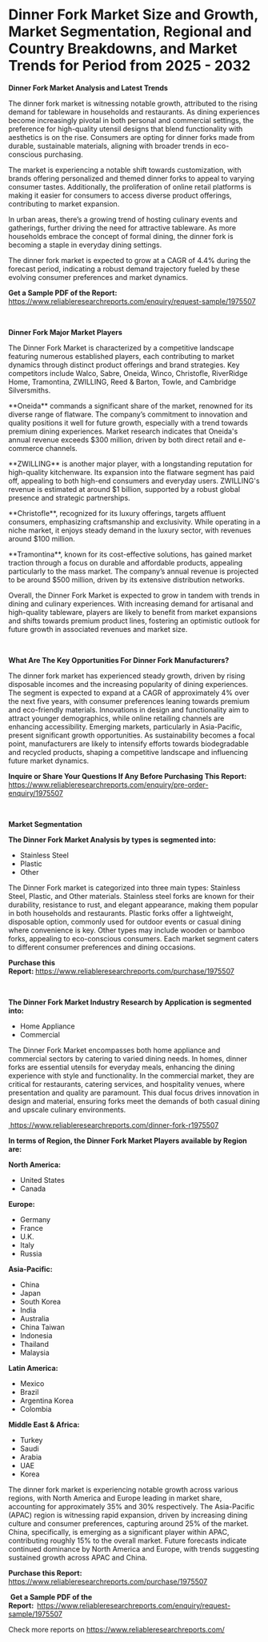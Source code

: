 <p><h1>Dinner Fork Market Size and Growth, Market Segmentation, Regional and Country Breakdowns, and Market Trends for Period from 2025 -  2032</h1></p><p><strong>Dinner Fork Market Analysis and Latest Trends</strong></p>
<p><p>The dinner fork market is witnessing notable growth, attributed to the rising demand for tableware in households and restaurants. As dining experiences become increasingly pivotal in both personal and commercial settings, the preference for high-quality utensil designs that blend functionality with aesthetics is on the rise. Consumers are opting for dinner forks made from durable, sustainable materials, aligning with broader trends in eco-conscious purchasing.</p><p>The market is experiencing a notable shift towards customization, with brands offering personalized and themed dinner forks to appeal to varying consumer tastes. Additionally, the proliferation of online retail platforms is making it easier for consumers to access diverse product offerings, contributing to market expansion. </p><p>In urban areas, there’s a growing trend of hosting culinary events and gatherings, further driving the need for attractive tableware. As more households embrace the concept of formal dining, the dinner fork is becoming a staple in everyday dining settings. </p><p>The dinner fork market is expected to grow at a CAGR of 4.4% during the forecast period, indicating a robust demand trajectory fueled by these evolving consumer preferences and market dynamics.</p></p>
<p><strong>Get a Sample PDF of the Report:&nbsp;</strong> <a href="https://www.reliableresearchreports.com/enquiry/request-sample/1975507?utm_campaign=3386&utm_medium=2&utm_source=Github&utm_content=ia&utm_term=05042025&utm_id=dinner-fork">https://www.reliableresearchreports.com/enquiry/request-sample/1975507</a></p>
<p>&nbsp;</p>
<p><strong>Dinner Fork Major Market Players</strong></p>
<p><p>The Dinner Fork Market is characterized by a competitive landscape featuring numerous established players, each contributing to market dynamics through distinct product offerings and brand strategies. Key competitors include Walco, Sabre, Oneida, Winco, Christofle, RiverRidge Home, Tramontina, ZWILLING, Reed & Barton, Towle, and Cambridge Silversmiths.</p><p>**Oneida** commands a significant share of the market, renowned for its diverse range of flatware. The company’s commitment to innovation and quality positions it well for future growth, especially with a trend towards premium dining experiences. Market research indicates that Oneida's annual revenue exceeds $300 million, driven by both direct retail and e-commerce channels.</p><p>**ZWILLING** is another major player, with a longstanding reputation for high-quality kitchenware. Its expansion into the flatware segment has paid off, appealing to both high-end consumers and everyday users. ZWILLING's revenue is estimated at around $1 billion, supported by a robust global presence and strategic partnerships.</p><p>**Christofle**, recognized for its luxury offerings, targets affluent consumers, emphasizing craftsmanship and exclusivity. While operating in a niche market, it enjoys steady demand in the luxury sector, with revenues around $100 million. </p><p>**Tramontina**, known for its cost-effective solutions, has gained market traction through a focus on durable and affordable products, appealing particularly to the mass market. The company’s annual revenue is projected to be around $500 million, driven by its extensive distribution networks.</p><p>Overall, the Dinner Fork Market is expected to grow in tandem with trends in dining and culinary experiences. With increasing demand for artisanal and high-quality tableware, players are likely to benefit from market expansions and shifts towards premium product lines, fostering an optimistic outlook for future growth in associated revenues and market size.</p></p>
<p>&nbsp;</p>
<p><strong>What Are The Key Opportunities For Dinner Fork Manufacturers?</strong></p>
<p><p>The dinner fork market has experienced steady growth, driven by rising disposable incomes and the increasing popularity of dining experiences. The segment is expected to expand at a CAGR of approximately 4% over the next five years, with consumer preferences leaning towards premium and eco-friendly materials. Innovations in design and functionality aim to attract younger demographics, while online retailing channels are enhancing accessibility. Emerging markets, particularly in Asia-Pacific, present significant growth opportunities. As sustainability becomes a focal point, manufacturers are likely to intensify efforts towards biodegradable and recycled products, shaping a competitive landscape and influencing future market dynamics.</p></p>
<p><strong>Inquire or Share Your Questions If Any Before Purchasing This Report:</strong> <a href="https://www.reliableresearchreports.com/enquiry/pre-order-enquiry/1975507?utm_campaign=3386&utm_medium=2&utm_source=Github&utm_content=ia&utm_term=05042025&utm_id=dinner-fork">https://www.reliableresearchreports.com/enquiry/pre-order-enquiry/1975507</a></p>
<p>&nbsp;</p>
<p><strong>Market Segmentation</strong></p>
<p><strong>The Dinner Fork Market Analysis by types is segmented into:</strong></p>
<p><ul><li>Stainless Steel</li><li>Plastic</li><li>Other</li></ul></p>
<p><p>The Dinner Fork market is categorized into three main types: Stainless Steel, Plastic, and Other materials. Stainless steel forks are known for their durability, resistance to rust, and elegant appearance, making them popular in both households and restaurants. Plastic forks offer a lightweight, disposable option, commonly used for outdoor events or casual dining where convenience is key. Other types may include wooden or bamboo forks, appealing to eco-conscious consumers. Each market segment caters to different consumer preferences and dining occasions.</p></p>
<p><strong>Purchase this Report:&nbsp;</strong><a href="https://www.reliableresearchreports.com/purchase/1975507?utm_campaign=3386&utm_medium=2&utm_source=Github&utm_content=ia&utm_term=05042025&utm_id=dinner-fork">https://www.reliableresearchreports.com/purchase/1975507</a></p>
<p>&nbsp;</p>
<p><strong>The Dinner Fork Market Industry Research by Application is segmented into:</strong></p>
<p><ul><li>Home Appliance</li><li>Commercial</li></ul></p>
<p><p>The Dinner Fork Market encompasses both home appliance and commercial sectors by catering to varied dining needs. In homes, dinner forks are essential utensils for everyday meals, enhancing the dining experience with style and functionality. In the commercial market, they are critical for restaurants, catering services, and hospitality venues, where presentation and quality are paramount. This dual focus drives innovation in design and material, ensuring forks meet the demands of both casual dining and upscale culinary environments.</p></p>
<p><a href="https://www.reliableresearchreports.com/dinner-fork-r1975507?utm_campaign=3386&utm_medium=2&utm_source=Github&utm_content=ia&utm_term=05042025&utm_id=dinner-fork">&nbsp;https://www.reliableresearchreports.com/dinner-fork-r1975507</a></p>
<p><strong>In terms of Region, the Dinner Fork Market Players available by Region are:</strong></p>
<p>
    <p> <strong> North America: </strong>
        <ul>
            <li>United States</li>
            <li>Canada</li>
        </ul>
        </p> 
    <p> <strong> Europe: </strong>
        <ul>
            <li>Germany</li>
            <li>France</li>
            <li>U.K.</li>
            <li>Italy</li>
            <li>Russia</li>
        </ul>
        </p> 
    <p> <strong> Asia-Pacific: </strong>
        <ul>
            <li>China</li>
            <li>Japan</li>
            <li>South Korea</li>
            <li>India</li>
            <li>Australia</li>
            <li>China Taiwan</li>
            <li>Indonesia</li>
            <li>Thailand</li>
            <li>Malaysia</li>
        </ul>
        </p> 
    <p> <strong> Latin America: </strong>
        <ul>
            <li>Mexico</li>
            <li>Brazil</li>
            <li>Argentina Korea</li>
            <li>Colombia</li>
        </ul>
        </p> 
    <p> <strong> Middle East & Africa: </strong>
        <ul>
            <li>Turkey</li>
            <li>Saudi</li>
            <li>Arabia</li>
            <li>UAE</li>
            <li>Korea</li>
        </ul>
    </p>
    </p>
<p><p>The dinner fork market is experiencing notable growth across various regions, with North America and Europe leading in market share, accounting for approximately 35% and 30% respectively. The Asia-Pacific (APAC) region is witnessing rapid expansion, driven by increasing dining culture and consumer preferences, capturing around 25% of the market. China, specifically, is emerging as a significant player within APAC, contributing roughly 15% to the overall market. Future forecasts indicate continued dominance by North America and Europe, with trends suggesting sustained growth across APAC and China.</p></p>
<p><strong>Purchase this Report: </strong><a href="https://www.reliableresearchreports.com/purchase/1975507?utm_campaign=3386&utm_medium=2&utm_source=Github&utm_content=ia&utm_term=05042025&utm_id=dinner-fork">https://www.reliableresearchreports.com/purchase/1975507</a></p>
<p>&nbsp;<strong>Get a Sample PDF of the Report:&nbsp;&nbsp;</strong><a href="https://www.reliableresearchreports.com/enquiry/request-sample/1975507?utm_campaign=3386&utm_medium=2&utm_source=Github&utm_content=ia&utm_term=05042025&utm_id=dinner-fork">https://www.reliableresearchreports.com/enquiry/request-sample/1975507</a></p>
<p><strong></strong></p>
<p>Check more reports on <a href="https://www.reliableresearchreports.com/?utm_campaign=3386&utm_medium=2&utm_source=Github&utm_content=ia&utm_term=05042025&utm_id=dinner-fork">https://www.reliableresearchreports.com/</a></p>